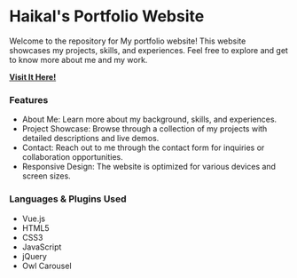 # Haikal's Portfolio Website

Welcome to the repository for My portfolio website! This website showcases my projects, skills, and experiences. Feel free to explore and get to know more about me and my work.

**[Visit It Here!](https://haikal-adityo.github.io)**

### Features

- About Me: Learn more about my background, skills, and experiences.
- Project Showcase: Browse through a collection of my projects with detailed descriptions and live demos.
- Contact: Reach out to me through the contact form for inquiries or collaboration opportunities.
- Responsive Design: The website is optimized for various devices and screen sizes.

### Languages & Plugins Used
- Vue.js
- HTML5
- CSS3
- JavaScript
- jQuery
- Owl Carousel
